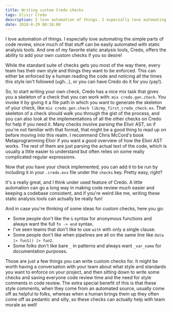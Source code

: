 ```yaml
---
title: Writing custom Credo checks 
tags: Elixir Credo
description: I love automation of things. I especially love automating the simple parts of code review, since much of that stuff can be easily automated with static analysis tools.
date: 2018-8-29 00:18:00
---
```


I love automation of things. I especially love automating the simple parts of
code review, since much of that stuff can be easily automated with static
analysis tools. And one of my favorite static analysis tools, Credo, offers the
ability to add your own custom checks if you so desire!

While the standard suite of checks gets you most of the way there, every team
has their own style and things they want to be enforced. This can either be
enforced by a human reading the code and noticing all the times this style isn't
followed (ugh...), or you can have Credo do it for you (yay!).

So, to start writing your own check, Credo has a nice mix task that gives you a
skeleton of a check that you can work with: `mix credo.gen.check`. You invoke it
by giving it a file path in which you want to generate the skeleton of your
check, like `mix credo.gen.check lib/my_first_credo_check.ex`. That skeleton of
a check should walk you through the gist of the process, and you can also look
at the implementations of all the other checks on Credo for help if you need it.
Many checks involve parsing the Elixir AST, so if you're not familiar with that
format, that might be a good thing to read up on before moving into this realm.
I recommend Chris McCord's book Metaprogramming Elixir if you want a good
overview of how the Elixir AST works. The rest of them are just parsing the
actual text of the code, which is usually a little easier to understand but
often relies on some really complicated regular expressions.

Now that you have your check implemented, you can add it to be run by including
it in your `.credo.exs` file under the `checks` key. Pretty easy, right?

It's a really great, and I think under used feature of Credo. A little
automation can go a long way in making code review much easier and keeping a
codebase consistent, and if you're weird like me, writing these static analysis
tools can actually be really fun!

And in case you're thinking of some ideas for custom checks, here you go:

- Some people don't like the `&` syntax for anonymous functions and always want
the full `fn -> end` syntax.
- I've seen teams that don't like to use `with` with only a single clause.
- Some people don't like when pipelines are all on the same line like `data |>
fun1() |> fun2`.
- Some folks don't like bare `_` in patterns and always want `_var_name` for
documentation purposes.

Those are just a few things you can write custom checks for. It might be worth
having a conversation with your team about what style and standards you want to
enforce on your project, and then sitting down to write some checks and saving
everyone code review time and the need for style comments in code review. The
extra special benefit of this is that these style comments, when they come from
an automated source, usually come off as helpful to folks, whereas when a human
brings them up they often come off as pedantic and silly, so these checks can
actually help with team morale as well!
